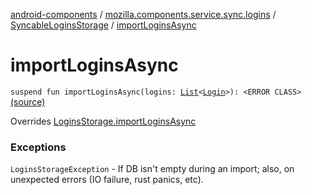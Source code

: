 [android-components](../../index.md) / [mozilla.components.service.sync.logins](../index.md) / [SyncableLoginsStorage](index.md) / [importLoginsAsync](./import-logins-async.md)

# importLoginsAsync

`suspend fun importLoginsAsync(logins: `[`List`](https://kotlinlang.org/api/latest/jvm/stdlib/kotlin.collections/-list/index.html)`<`[`Login`](../../mozilla.components.concept.storage/-login/index.md)`>): <ERROR CLASS>` [(source)](https://github.com/mozilla-mobile/android-components/blob/master/components/service/sync-logins/src/main/java/mozilla/components/service/sync/logins/SyncableLoginsStorage.kt#L207)

Overrides [LoginsStorage.importLoginsAsync](../../mozilla.components.concept.storage/-logins-storage/import-logins-async.md)

### Exceptions

`LoginsStorageException` - If DB isn't empty during an import; also, on unexpected errors
(IO failure, rust panics, etc).